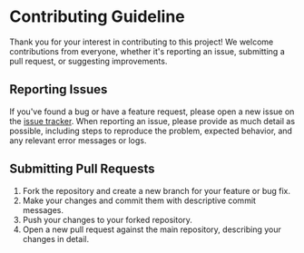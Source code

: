 # Contributing Guideline

Thank you for your interest in contributing to this project! We welcome contributions from everyone, whether it's reporting an issue, submitting a pull request, or suggesting improvements.

## Reporting Issues
If you've found a bug or have a feature request, please open a new issue on the [issue tracker](https://github.com/metacontract/mc/issues). When reporting an issue, please provide as much detail as possible, including steps to reproduce the problem, expected behavior, and any relevant error messages or logs.

## Submitting Pull Requests
1. Fork the repository and create a new branch for your feature or bug fix.
2. Make your changes and commit them with descriptive commit messages.
3. Push your changes to your forked repository.
4. Open a new pull request against the main repository, describing your changes in detail.
